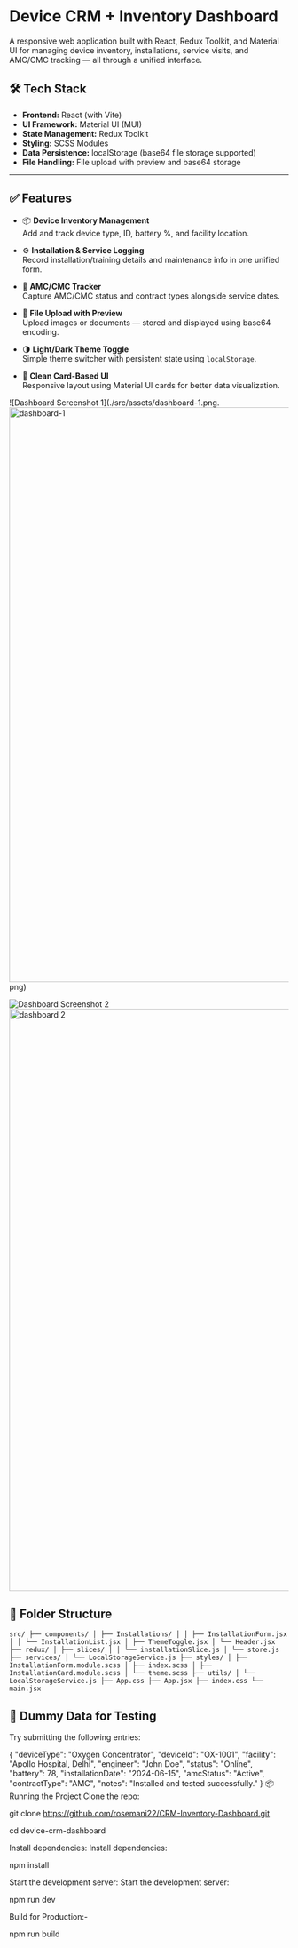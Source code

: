 # Device CRM + Inventory Dashboard

A responsive web application built with React, Redux Toolkit, and Material UI for managing device inventory, installations, service visits, and AMC/CMC tracking — all through a unified interface.

## 🛠 Tech Stack

- **Frontend:** React (with Vite)
- **UI Framework:** Material UI (MUI)
- **State Management:** Redux Toolkit
- **Styling:** SCSS Modules
- **Data Persistence:** localStorage (base64 file storage supported)
- **File Handling:** File upload with preview and base64 storage

---

## ✅ Features

- 📦 **Device Inventory Management**  
  Add and track device type, ID, battery %, and facility location.

- ⚙️ **Installation & Service Logging**  
  Record installation/training details and maintenance info in one unified form.

- 🔄 **AMC/CMC Tracker**  
  Capture AMC/CMC status and contract types alongside service dates.

- 📁 **File Upload with Preview**  
  Upload images or documents — stored and displayed using base64 encoding.

- 🌗 **Light/Dark Theme Toggle**  
  Simple theme switcher with persistent state using `localStorage`.

- 🧾 **Clean Card-Based UI**  
  Responsive layout using Material UI cards for better data visualization.



![Dashboard Screenshot 1](./src/assets/dashboard-1.png.<img width="1920" height="1035" alt="dashboard-1" src="https://github.com/user-attachments/assets/16d98304-1150-4af9-91f3-af7cee584d21" />
png)

![Dashboard Screenshot 2](./src/assets/dashboard-2.png.png)<img width="1920" height="1048" alt="dashboard 2" src="https://github.com/user-attachments/assets/3b0af525-6cd3-46c9-9071-42e3124d04c4" />





## 📁 Folder Structure

<pre><code>src/ ├── components/ │ ├── Installations/ │ │ ├── InstallationForm.jsx │ │ └── InstallationList.jsx │ ├── ThemeToggle.jsx │ └── Header.jsx ├── redux/ │ ├── slices/ │ │ └── installationSlice.js │ └── store.js ├── services/ │ └── LocalStorageService.js ├── styles/ │ ├── InstallationForm.module.scss │ ├── index.scss │ ├── InstallationCard.module.scss │ └── theme.scss ├── utils/ │ └── LocalStorageService.js ├── App.css ├── App.jsx ├── index.css └── main.jsx </code></pre>


## 🧪 Dummy Data for Testing

Try submitting the following entries:


{
  "deviceType": "Oxygen Concentrator",
  "deviceId": "OX-1001",
  "facility": "Apollo Hospital, Delhi",
  "engineer": "John Doe",
  "status": "Online",
  "battery": 78,
  "installationDate": "2024-06-15",
  "amcStatus": "Active",
  "contractType": "AMC",
  "notes": "Installed and tested successfully."
}
📦 Running the Project
Clone the repo:

git clone https://github.com/rosemani22/CRM-Inventory-Dashboard.git

cd device-crm-dashboard

Install dependencies:
Install dependencies:


npm install

Start the development server:
Start the development server:


npm run dev



Build for Production:-

npm run build
